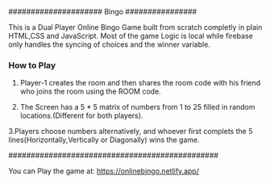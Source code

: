 ##################### Bingo ################

This is a Dual Player Online Bingo Game built from scratch completly in plain HTML,CSS and JavaScript.
Most of the game Logic is local while firebase only handles the syncing of choices and the winner variable.

### How to Play ##############################

1. Player-1 creates the room and then shares the room code with his friend who joins the room using the ROOM code.

2. The Screen has a 5 * 5 matrix of numbers from 1 to 25 filled in random locations.(Different for both players).

3.Players choose numbers alternatively, and whoever first complets the 5 lines(Horizontally,Vertically or Diagonally)
   wins the game.  
   
###############################################

You can Play the game at:                                 https://onlinebingo.netlify.app/

